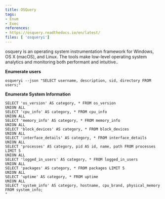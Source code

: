 ```yaml
---
title: OSQuery
tags:
- Enum
- Exec
references: 
- https://osquery.readthedocs.io/en/latest/
files: [ 'osqueryi']
---
```


osquery is an operating system instrumentation framework for Windows, OS X (macOS), and Linux. The tools make low-level operating system analytics and monitoring both performant and intuitive..

**Enumerate users**
```
osqueryi --json "SELECT username, description, sid, directory FROM users;"
```
**Enumerate System Information**
```osqueryi --json "
SELECT 'os_version' AS category, * FROM os_version
UNION ALL
SELECT 'cpu_info' AS category, * FROM cpu_info
UNION ALL
SELECT 'memory_info' AS category, * FROM memory_info
UNION ALL
SELECT 'block_devices' AS category, * FROM block_devices
UNION ALL
SELECT 'interface_details' AS category, * FROM interface_details
UNION ALL
SELECT 'processes' AS category, pid AS id, name, path FROM processes LIMIT 5
UNION ALL
SELECT 'logged_in_users' AS category, * FROM logged_in_users
UNION ALL
SELECT 'packages' AS category, * FROM packages LIMIT 5
UNION ALL
SELECT 'uptime' AS category, * FROM uptime
UNION ALL
SELECT 'system_info' AS category, hostname, cpu_brand, physical_memory FROM system_info;
"
```
